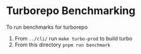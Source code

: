 # Turborepo Benchmarking

To run benchmarks for turborepo

1. From `../cli/` run `make turbo-prod` to build turbo
2. From this directory `pnpm run benchmark`
